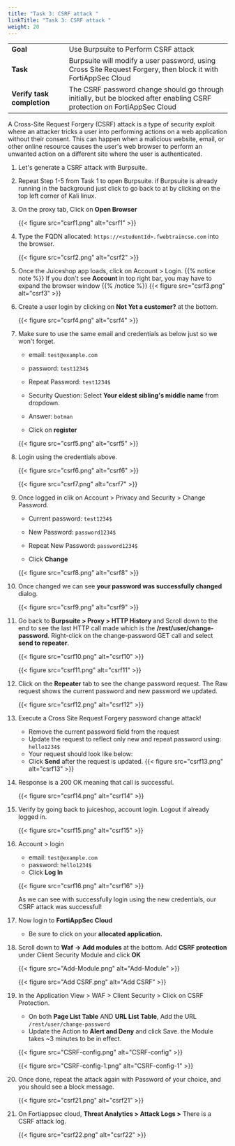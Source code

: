 ```yaml
---
title: "Task 3: CSRF attack "
linkTitle: "Task 3: CSRF attack "
weight: 20
---
```


|                            |    |  
|----------------------------| ----
| **Goal**                   | Use Burpsuite to Perform CSRF attack
| **Task**                   | Burpsuite will modify a user password, using Cross Site Request Forgery, then block it with FortiAppSec Cloud
| **Verify task completion** | The CSRF password change should go through initially, but be blocked after enabling CSRF protection on FortiAppSec Cloud

A Cross-Site Request Forgery (CSRF) attack is a type of security exploit where an attacker tricks a user into performing actions on a web application without their consent. This can happen when a malicious website, email, or other online resource causes the user's web browser to perform an unwanted action on a different site where the user is authenticated.

1. Let's generate a CSRF attack with Burpsuite. 

2. Repeat Step 1-5 from Task 1 to open Burpsuite. if Burpsuite is already running in the background just click to go back to at by clicking on the top left corner of Kali linux.

3. On the proxy tab, Click on **Open Browser**

    {{< figure src="csrf1.png" alt="csrf1" >}}

4. Type the FQDN allocated: ```https://<studentId>.fwebtraincse.com``` into the browser.

    {{< figure src="csrf2.png" alt="csrf2" >}}

5. Once the Juiceshop app loads, click on Account > Login.
    {{% notice note %}} If you don't see **Account** in top right bar, you may have to expand the browser window {{% /notice %}}
    {{< figure src="csrf3.png" alt="csrf3" >}}

6. Create a user login by clicking on **Not Yet a customer?** at the bottom. 

    {{< figure src="csrf4.png" alt="csrf4" >}}

7. Make sure to use the same email and credentials as below just so we won't forget. 

   - email: ```test@example.com```
   - password: ```test1234$```
   - Repeat Password: ```test1234$```
   - Security Question: Select **Your eldest sibling's middle name** from dropdown. 
   - Answer: ```botman```

   - Click on **register**

    {{< figure src="csrf5.png" alt="csrf5" >}}

8. Login using the credentials above. 

    {{< figure src="csrf6.png" alt="csrf6" >}}

    {{< figure src="csrf7.png" alt="csrf7" >}}

9. Once logged in clik on Account > Privacy and Security > Change Password. 

   - Current password: ```test1234$```
   - New Password: ```password1234$```
   - Repeat New Password: ```password1234$```

   - Click **Change**

    {{< figure src="csrf8.png" alt="csrf8" >}}

10. Once changed we can see **your password was successfully changed** dialog. 

    {{< figure src="csrf9.png" alt="csrf9" >}}

11. Go back to **Burpsuite > Proxy > HTTP History** and Scroll down to the end to see the last HTTP call made which is the **/rest/user/change-password**. Right-click on the change-password GET call and select **send to repeater**. 

    {{< figure src="csrf10.png" alt="csrf10" >}}
    
    {{< figure src="csrf11.png" alt="csrf11" >}}

12. Click on the **Repeater** tab to see the change password request. The Raw request shows the current password and new password we updated. 

    {{< figure src="csrf12.png" alt="csrf12" >}}

13. Execute a Cross Site Request Forgery password change attack!
    - Remove the current password field from the request
    - Update the request to reflect only new and repeat password using: ```hello1234$```
    - Your request should look like below:
    - Click **Send** after the request is updated. 
        {{< figure src="csrf13.png" alt="csrf13" >}}

16. Response is a 200 OK meaning that call is successful. 

    {{< figure src="csrf14.png" alt="csrf14" >}}

17. Verify by going back to juiceshop, account login. Logout if already logged in. 

    {{< figure src="csrf15.png" alt="csrf15" >}}

18. Account > login 

    - email: ```test@example.com```
    - password: ```hello1234$```
    - Click **Log In**

    {{< figure src="csrf16.png" alt="csrf16" >}}

    As we can see with successfully login using the new credentials, our CSRF attack was successful!

19. Now login to **FortiAppSec Cloud**
    - Be sure to click on your **allocated application.**

20. Scroll down to **Waf** **->** **Add modules** at the bottom. Add **CSRF protection** under Client Security Module and click **OK**

    {{< figure src="Add-Module.png" alt="Add-Module" >}}

    {{< figure src="Add CSRF.png" alt="Add CSRF" >}}

21. In the Application View > WAF > Client Security > Click on CSRF Protection.
    - On both **Page List Table** AND **URL List Table**, Add the URL ```/rest/user/change-password```
    - Update the Action to **Alert and Deny** and click Save. the Module takes ~3 minutes to be in effect. 

    {{< figure src="CSRF-config.png" alt="CSRF-config" >}}
    
    {{< figure src="CSRF-config-1.png" alt="CSRF-config-1" >}}


22. Once done, repeat the attack again with Password of your choice, and you should see a block message. 

    {{< figure src="csrf21.png" alt="csrf21" >}}

23. On Fortiappsec cloud, **Threat Analytics > Attack Logs >** There is a CSRF attack log.

    {{< figure src="csrf22.png" alt="csrf22" >}}
